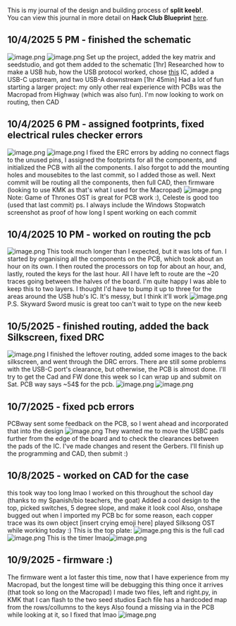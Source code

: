 <!--
  ===================    !!READ THIS NOTICE!!   ====================
  DO NOT edit this file manually. Your changes WILL BE OVERWRITTEN!
  This journal is auto generated and updated by Hack Club Blueprint.
  To edit this file, please edit your journal entries on Blueprint.
  ==================================================================
-->

This is my journal of the design and building process of **split keeb!**.  
You can view this journal in more detail on **Hack Club Blueprint** [here](https://blueprint.hackclub.com/projects/107).


## 10/4/2025 5 PM - finished the schematic  

![image.png](https://blueprint.hackclub.com/user-attachments/blobs/redirect/eyJfcmFpbHMiOnsiZGF0YSI6MzM5LCJwdXIiOiJibG9iX2lkIn19--421bb53f06080beaa43b5df7d3e8110299eba26c/image.png)
![image.png](https://blueprint.hackclub.com/user-attachments/blobs/redirect/eyJfcmFpbHMiOnsiZGF0YSI6MzQwLCJwdXIiOiJibG9iX2lkIn19--8d02e12d96ff1bd974cedaeaf90bf05bf13815ea/image.png)
Set up the project, added the key matrix and seedstudio, and got them added to the schematic [1hr]
Researched how to make a USB hub, how the USB protocol worked, chose [this](https://www.microchip.com/en-us/product/USB2512) IC, added a USB-C upstream, and two USB-A downstream [1hr 45min]
Had a lot of fun starting a larger project: my only other real experience with PCBs was the Macropad from Highway (which was also fun). I'm now looking to work on routing, then CAD  

## 10/4/2025 6 PM - assigned footprints, fixed electrical rules checker errors  

![image.png](https://blueprint.hackclub.com/user-attachments/blobs/redirect/eyJfcmFpbHMiOnsiZGF0YSI6MzQzLCJwdXIiOiJibG9iX2lkIn19--5b7187ca1be7610b04fd1b8a28005d0036b2e6d9/image.png)
![image.png](https://blueprint.hackclub.com/user-attachments/blobs/redirect/eyJfcmFpbHMiOnsiZGF0YSI6MzQ0LCJwdXIiOiJibG9iX2lkIn19--aeab47944c31b7bb3669668964a8b2b1368d3049/image.png)
I fixed the ERC errors by adding no connect flags to the unused pins, I assigned the footprints for all the components, and initialized the PCB with all the components. I also forgot to add the mounting holes and mousebites to the last commit, so I added those as well. Next commit will be routing all the components, then full CAD, then firmware (looking to use KMK as that's what I used for the Macropad)
![image.png](https://blueprint.hackclub.com/user-attachments/blobs/redirect/eyJfcmFpbHMiOnsiZGF0YSI6MzQ1LCJwdXIiOiJibG9iX2lkIn19--3a3362d52c14064c8b5ee036d97afc7efa4371ea/image.png)
Note: Game of Thrones OST is great for PCB work :), Celeste is good too (used that last commit)
ps. I always include the Windows Stopwatch screenshot as proof of how long I spent working on each commit  

## 10/4/2025 10 PM - worked on routing the pcb  

![image.png](https://blueprint.hackclub.com/user-attachments/blobs/redirect/eyJfcmFpbHMiOnsiZGF0YSI6NDMwLCJwdXIiOiJibG9iX2lkIn19--777b64de8e15c5b4af84a0c2e3dec0e2954f72dd/image.png)
This took much longer than I expected, but it was lots of fun. I started by organising all the components on the PCB, which took about an hour on its own. I then routed the processors on top for about an hour, and, lastly, routed the keys for the last hour. All I have left to route are the ~20 traces going between the halves of the board. I'm quite happy I was able to keep this to two layers. I thought I'd have to bump it up to three for the areas around the USB hub's IC. It's messy, but I think it'll work
![image.png](https://blueprint.hackclub.com/user-attachments/blobs/redirect/eyJfcmFpbHMiOnsiZGF0YSI6NDMxLCJwdXIiOiJibG9iX2lkIn19--cf6fde068f1937df3a44be3c0822e7ccc7c733f5/image.png)
 P.S. Skyward Sword music is great too
can't wait to type on the new keeb
  

## 10/5/2025 - finished routing, added the back Silkscreen, fixed DRC  

![image.png](https://blueprint.hackclub.com/user-attachments/blobs/redirect/eyJfcmFpbHMiOnsiZGF0YSI6NTg5LCJwdXIiOiJibG9iX2lkIn19--1173dc38acde3b0dfde7d2d5e4572d683b905760/image.png)
I finished the leftover routing, added some images to the back silkscreen, and went through the DRC errors. There are still some problems with the USB-C port's clearance, but otherwise, the PCB is almost done. I'll try to get the Cad and FW done this week so I can wrap up and submit on Sat. PCB way says ~54$ for the pcb.
![image.png](https://blueprint.hackclub.com/user-attachments/blobs/redirect/eyJfcmFpbHMiOnsiZGF0YSI6NTkyLCJwdXIiOiJibG9iX2lkIn19--f060d3e4b77980509f2554a2147d32161224fa9f/image.png)
![image.png](https://blueprint.hackclub.com/user-attachments/blobs/redirect/eyJfcmFpbHMiOnsiZGF0YSI6NTkzLCJwdXIiOiJibG9iX2lkIn19--5742b3cceed01a7dd9e0ba4cb5b0f670f995805f/image.png)

  

## 10/7/2025 - fixed pcb errors  

PCBway sent some feedback on the PCB, so I went ahead and incorporated that into the design
![image.png](https://blueprint.hackclub.com/user-attachments/blobs/proxy/eyJfcmFpbHMiOnsiZGF0YSI6OTgxLCJwdXIiOiJibG9iX2lkIn19--651884759936a08b3cdc7133112d931b45cab104/image.png)
They wanted me to move the USBC pads further from the edge of the board and to check the clearances between the pads of the IC. I've made changes and resent the Gerbers. I'll finish up the programming and CAD, then submit :)  

## 10/8/2025 - worked on CAD for the case  

this took way too long lmao
I worked on this throughout the school day (thanks to my Spanish/bio teachers, the goat)
Added a cool design to the top, picked switches, 5 degree slope, and make it look cool
Also, onshape bugged out when I imported my PCB bc for some reason, each copper trace was its own object [insert crying emoji here]
played Silksong OST while working today :)
This is the top plate:
![image.png](https://blueprint.hackclub.com/user-attachments/blobs/proxy/eyJfcmFpbHMiOnsiZGF0YSI6MTEzMSwicHVyIjoiYmxvYl9pZCJ9fQ==--be70d76228e8142ec8fecd1f5ec96fe625095dfe/image.png)
this is the full cad
![image.png](https://blueprint.hackclub.com/user-attachments/blobs/proxy/eyJfcmFpbHMiOnsiZGF0YSI6MTEzNSwicHVyIjoiYmxvYl9pZCJ9fQ==--13488878b17e89b3f650997acd8ff9c20a460d65/image.png)
This is the timer lmao![image.png](https://blueprint.hackclub.com/user-attachments/blobs/proxy/eyJfcmFpbHMiOnsiZGF0YSI6MTEzNCwicHVyIjoiYmxvYl9pZCJ9fQ==--1f43bceb70dcef710967ca6754f88135e2666c68/image.png)  

## 10/9/2025 - firmware :)  

The firmware went a lot faster this time, now that I have experience from my Macropad, but the longest time will be debugging this thing once it arrives (that took so long on the Macropad)
I made two files, left and right.py, in KMK that I can flash to the two seed studios
Each file has a hardcoded map from the rows/collumns to the keys
Also found a missing via in the PCB while looking at it, so I fixed that lmao
![image.png](https://blueprint.hackclub.com/user-attachments/blobs/proxy/eyJfcmFpbHMiOnsiZGF0YSI6MTE0MCwicHVyIjoiYmxvYl9pZCJ9fQ==--2ef5c9fbbc9e2e736e19a7f9631d5389b1327f06/image.png)
  

